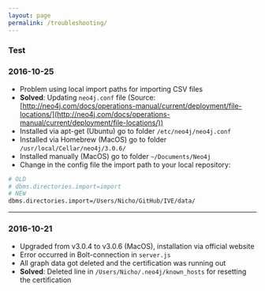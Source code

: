 ```yaml
---
layout: page
permalink: /troubleshooting/
---
```


### Test


### 2016-10-25
* Problem using local import paths for importing CSV files
* **Solved**: Updating `neo4j.conf` file (Source: [http://neo4j.com/docs/operations-manual/current/deployment/file-locations/](http://neo4j.com/docs/operations-manual/current/deployment/file-locations/))
* Installed via apt-get (Ubuntu) go to folder `/etc/neo4j/neo4j.conf`
* Installed via Homebrew (MacOS) go to folder `/usr/local/Cellar/neo4j/3.0.6/`
* Installed manually (MacOS) go to folder `~/Documents/Neo4j`
* Change in the config file the import path to your local repository: 

```bash
# OLD 
# dbms.directories.import=import 
# NEW
dbms.directories.import=/Users/Nicho/GitHub/IVE/data/
```

***

### 2016-10-21
* Upgraded from v3.0.4 to v3.0.6 (MacOS), installation via official website
* Error occurred in Bolt-connection in `server.js`
* All graph data got deleted and the certification was running out
* **Solved**: Deleted line in `/Users/Nicho/.neo4j/known_hosts` for resetting the certification
